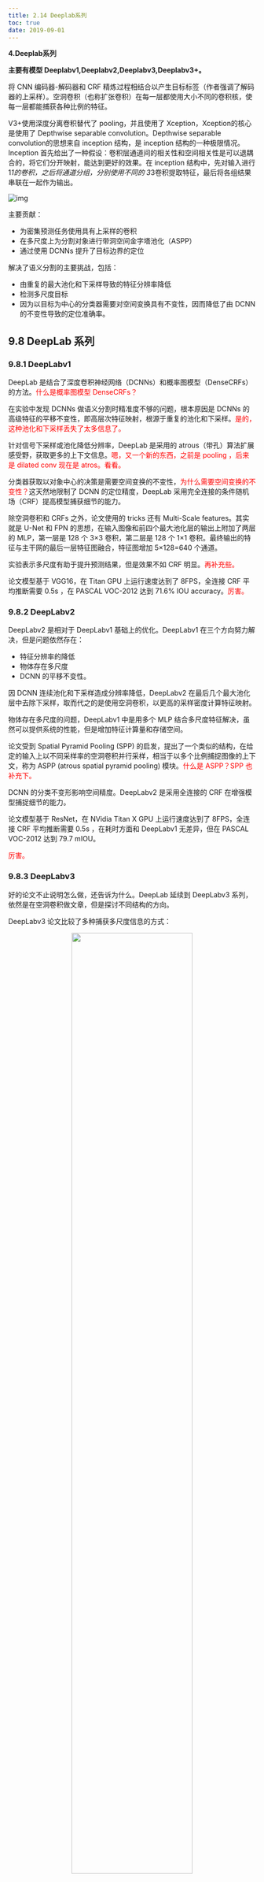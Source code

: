 ```yaml
---
title: 2.14 Deeplab系列
toc: true
date: 2019-09-01
---
```


**4.Deeplab系列**

**主要有模型 Deeplabv1,Deeplabv2,Deeplabv3,Deeplabv3+。**

将 CNN 编码器-解码器和 CRF 精炼过程相结合以产生目标标签（作者强调了解码器的上采样）。空洞卷积（也称扩张卷积）在每一层都使用大小不同的卷积核，使每一层都能捕获各种比例的特征。

V3+使用深度分离卷积替代了 pooling，并且使用了 Xception，Xception的核心是使用了 Depthwise separable convolution。Depthwise separable convolution的思想来自 inception 结构，是 inception 结构的一种极限情况。Inception 首先给出了一种假设：卷积层通道间的相关性和空间相关性是可以退耦合的，将它们分开映射，能达到更好的效果。在 inception 结构中，先对输入进行 1*1的卷积，之后将通道分组，分别使用不同的 3*3卷积提取特征，最后将各组结果串联在一起作为输出。

![img](https://pic3.zhimg.com/80/v2-fc73c7f8b0e1fa8dbb8f1708cd534896_hd.jpg)

主要贡献：

- 为密集预测任务使用具有上采样的卷积
- 在多尺度上为分割对象进行带洞空间金字塔池化（ASPP）
- 通过使用 DCNNs 提升了目标边界的定位

解决了语义分割的主要挑战，包括：

- 由重复的最大池化和下采样导致的特征分辨率降低
- 检测多尺度目标
- 因为以目标为中心的分类器需要对空间变换具有不变性，因而降低了由 DCNN 的不变性导致的定位准确率。





## 9.8 DeepLab 系列

### 9.8.1 DeepLabv1


DeepLab 是结合了深度卷积神经网络（DCNNs）和概率图模型（DenseCRFs）的方法。<span style="color:red;">什么是概率图模型 DenseCRFs？</span>

在实验中发现 DCNNs 做语义分割时精准度不够的问题，根本原因是 DCNNs 的高级特征的平移不变性，即高层次特征映射，根源于重复的池化和下采样。<span style="color:red;">是的，这种池化和下采样丢失了太多信息了。</span>

针对信号下采样或池化降低分辨率，DeepLab 是采用的 atrous（带孔）算法扩展感受野，获取更多的上下文信息。<span style="color:red;">嗯，又一个新的东西，之前是 pooling ，后来是 dilated conv 现在是 atros。看看。</span>

分类器获取以对象中心的决策是需要空间变换的不变性，<span style="color:red;">为什么需要空间变换的不变性？</span>这天然地限制了 DCNN 的定位精度，DeepLab 采用完全连接的条件随机场（CRF）提高模型捕获细节的能力。

除空洞卷积和 CRFs 之外，论文使用的 tricks 还有 Multi-Scale features。其实就是 U-Net 和 FPN 的思想，在输入图像和前四个最大池化层的输出上附加了两层的 MLP，第一层是 128 个 3×3 卷积，第二层是 128 个 1×1 卷积。最终输出的特征与主干网的最后一层特征图融合，特征图增加 5×128=640 个通道。

实验表示多尺度有助于提升预测结果，但是效果不如 CRF 明显。<span style="color:red;">再补充些。</span>

论文模型基于 VGG16，在 Titan GPU 上运行速度达到了 8FPS，全连接 CRF 平均推断需要 0.5s ，在 PASCAL VOC-2012 达到 71.6% IOU accuracy。<span style="color:red;">厉害。</span>

### 9.8.2 DeepLabv2


DeepLabv2 是相对于 DeepLabv1 基础上的优化。DeepLabv1 在三个方向努力解决，但是问题依然存在：

- 特征分辨率的降低
- 物体存在多尺度
- DCNN 的平移不变性。

因 DCNN 连续池化和下采样造成分辨率降低，DeepLabv2 在最后几个最大池化层中去除下采样，取而代之的是使用空洞卷积，以更高的采样密度计算特征映射。

物体存在多尺度的问题，DeepLabv1 中是用多个 MLP 结合多尺度特征解决，虽然可以提供系统的性能，但是增加特征计算量和存储空间。

论文受到 Spatial Pyramid Pooling (SPP) 的启发，提出了一个类似的结构，在给定的输入上以不同采样率的空洞卷积并行采样，相当于以多个比例捕捉图像的上下文，称为 ASPP (atrous spatial pyramid pooling) 模块。<span style="color:red;">什么是 ASPP？SPP 也补充下。</span>

DCNN 的分类不变形影响空间精度。DeepLabv2 是采用全连接的 CRF 在增强模型捕捉细节的能力。

论文模型基于 ResNet，在 NVidia Titan X GPU 上运行速度达到了 8FPS，全连接 CRF 平均推断需要 0.5s ，在耗时方面和 DeepLabv1 无差异，但在 PASCAL VOC-2012 达到 79.7 mIOU。

<span style="color:red;">厉害。</span>

### 9.8.3 DeepLabv3


好的论文不止说明怎么做，还告诉为什么。DeepLab 延续到 DeepLabv3 系列，依然是在空洞卷积做文章，但是探讨不同结构的方向。

DeepLabv3 论文比较了多种捕获多尺度信息的方式：

<p align="center">
    <img width="70%" height="70%" src="http://images.iterate.site/blog/image/20190722/QtHkymYOBj8t.png?imageslim">
</p>


1. Image Pyramid：将输入图片放缩成不同比例，分别应用在 DCNN 上，将预测结果融合得到最终输出。
2. Encoder-Decoder：利用 Encoder 阶段的多尺度特征，运用到 Decoder 阶段上恢复空间分辨率，代表工作有 FCN、SegNet、PSPNet 等工。<span style="color:red;">嗯，是的。</span>
3. Deeper w. Atrous Convolution：在原始模型的顶端增加额外的模块，例如 DenseCRF，捕捉像素间长距离信息。<span style="color:red;">这个没明白。</span>
4. Spatial Pyramid Pooling：空间金字塔池化具有不同采样率和多种视野的卷积核，能够以多尺度捕捉对象。<span style="color:red;">嗯。</span>

DeepLabv1-v2 都是使用带孔卷积提取密集特征来进行语义分割。但是为了解决分割对象的多尺度问题，DeepLabv3 设计采用多比例的带孔卷积级联或并行来捕获多尺度背景。<span style="color:red;">什么是多比例的带孔卷积级联？</span>

此外，DeepLabv3 将修改之前提出的带孔空间金字塔池化模块，该模块用于探索多尺度卷积特征，将全局背景基于图像层次进行编码获得特征，取得 state-of-art 性能，在 PASCAL VOC-2012 达到 86.9 mIOU。

<span style="color:red;">这么厉害！</span>

### 9.8.4 DeepLabv3+


语义分割关注的问题:

1. 实例对象多尺度问题。
2. 因为深度网络存在 stride=2的层，会导致 feature 分辨率下降，从而导致预测精度降低，而造成的边界信息丢失问题。

deeplab V3 新设计的 aspp 结构解决了问题 1，deeplab v3+主要目的在于解决问题 2。

问题 2 可以使用空洞卷积替代更多的 pooling 层来获取分辨率更高的 feature。但是 feature 分辨率更高会极大增加运算量。以 deeplab v3使用的 resnet101 为例，stride=16 将造成后面 9 层 feature 变大，后面 9 层的计算量变为原来的 2*2=4倍大。stride=8 则更为恐怖，后面 78 层的计算量都会变大很多。<span style="color:red;">是呀。</span>

解决方案：

1. 编解码器结构
2. Modified Aligned Xception

<p align="center">
    <img width="70%" height="70%" src="http://images.iterate.site/blog/image/20190722/zFakwYoXypxN.png?imageslim">
</p>



在 deeplabv3 基础上加入解码器：

- A 是 aspp 结构，其中 $8\times$  的上采样可以看做是一个解码器。
- B 是编解码结构，它集合了高层和底层的特征。
- C 就是本文采取的结构。

<span style="color:red;">是的，ab 之前都已经讲过了。</span>

OK，我们讲下 DeepLabv3+ 的方法：

（1）Encoder-Decoder with Atrous Convolution

<p align="center">
    <img width="70%" height="70%" src="http://images.iterate.site/blog/image/20190722/1xcxhwcFwXMu.png?imageslim">
</p>


- 编码器采用 deeplabv3。
- 解码器部分：
  1. 先从低层级选一个 feature，将低层级的 feature 用 $1 * 1$ 的卷积进行通道压缩（原本为 256 通道，或者 512 通道），目的在于减少低层级的比重。作者认为编码器得到的 feature 具有更丰富的信息，所以编码器的 feature 应该有更高的比重。 这样做有利于训练。<span style="color:red;">嗯。</span>
  2. 再将编码器的输出上采样，使其分辨率与低层级 feature 一致。举个例子，如果采用 resnet conv2 输出的 feature，则这里要 $* 4$ 上采样。将两种 feature 连接后，再进行一次 $3 * 3$ 的卷积（细化作用），<span style="color:red;">为什么要进行细化？</span>然后再次上采样就得到了像素级的预测。后面的实验结果表明这种结构在 stride=16 时既有很高的精度速度又很快。stride=8 相对来说只获得了一点点精度的提升，但增加了很多的计算量。<span style="color:red;">嗯。</span>

（2）Modified Aligned Xception

Xception 主要采用了 deepwish seperable convolution 来替换原来的卷积层。简单的说就是这种结构能在更少参数更少计算量的情况下学到同样的信息。<span style="color:red;">怎么知道能学到相同的信息的？ deepwish seperable convolution 是什么？</span>

这边则是考虑将原来的 resnet-101 骨架网换成 xception。<span style="color:red;">是替换卷积层吗？</span>

<p align="center">
    <img width="70%" height="70%" src="http://images.iterate.site/blog/image/20190722/dtSa01mQxgFz.png?imageslim">
</p>

> 更改后的 resnet-101 。**红色部分为修改**，而且，更多层了：重复 8 次改为 16 次（基于 MSRA 目标检测的工作）。

<span style="color:red;">那么这个是要重新训练吗？还是可以使用之前的权重？</span>

<span style="color:red;">为什么还保留了一部分的 Conv？为什么不完全替换？</span>

可见，将原来简单的 pool 层改成了 stride 为 2 的 deepwish seperable convolution。

额外的 RELU 层和归一化操作添加在每个 3 × 3 depthwise convolution之后（原来只在 1 * 1卷积之后）<span style="color:red;">嗯。</span>

<span style="color:red;">要总结下 depthwise convolution 。</span>



# 相关

- [2019年最新基于深度学习的语义分割技术讲解](https://zhuanlan.zhihu.com/p/76418243)
